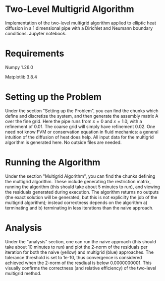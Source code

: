 # Two-Level Multigrid Algorithm
Implementation of the two-level multigrid algorithm applied to elliptic heat diffusion in a 1 dimensional pipe with a Dirichlet and Neumann boundary conditions.
Jupyter notebook.

# Requirements
Numpy 1.26.0


Matplotlib 3.8.4

# Setting up the Problem
Under the section "Setting up the Problem", you can find the chunks which define and discretize the system, and then generate the assembly matrix A over the fine grid. Here the pipe runs from $x=0$ and $x=1.0$, with a refinement of 0.01. The coarse grid will simply have refinement 0.02. One need not know FVM or conservation equation in fluid mechanics: a general intuition of the diffusion of heat does help. All input data for the multigrid algorithm is generated here. No outside files are needed.

# Running the Algorithm
Under the section "Multigrid Algorithm", you can find the chunks defining the multigrid algorithm. These include generating the restriction matrix, running the algorithm (this should take about 5 minutes to run), and viewing the residuals generated during execution. The algorithm returns no outputs (the exact solution will be generated, but this is not explicilty the job of the multigrid algorithm); instead correctness depends on the algorithm a) terminating and b) terminating in less iterations than the naive approach.
# Analysis
Under the "analysis" section, one can run the naive approach (this should take about 10 minutes to run) and plot the 2-norm of the residuals per iteration for both the naive (yellow) and multigrid (blue) approaches. The tolerance threshold is set to 1e-10, thus convergence is considered achieved when the 2-norm of the resdiual is below 0.0000000001. This visually confirms the correctness (and relative efficiency) of the two-level multigrid method.

